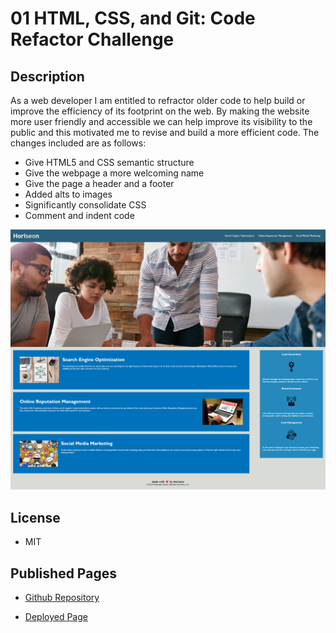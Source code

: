 # 01 HTML, CSS, and Git: Code Refactor Challenge

## Description

As a web developer I am entitled to refractor older code to help build or improve the efficiency of its footprint on the web.
 By making the website more user friendly and accessible we can help improve its visibility to the public and this motivated me to 
 revise and build a more efficient code. The changes included are as follows:

 * Give HTML5 and CSS semantic structure
 * Give the webpage a more welcoming name 
 * Give the page a header and a footer 
 * Added alts to images 
 * Significantly consolidate CSS
 * Comment and indent code

![screenshot of homepage](./Assets/images/screenshot.png)

## License

* MIT

## Published Pages

* [Github Repository](https://github.com/jon-dev092/challenge-1-homework) 

* [Deployed Page](https://jon-dev092.github.io/challenge-1-homework/)


